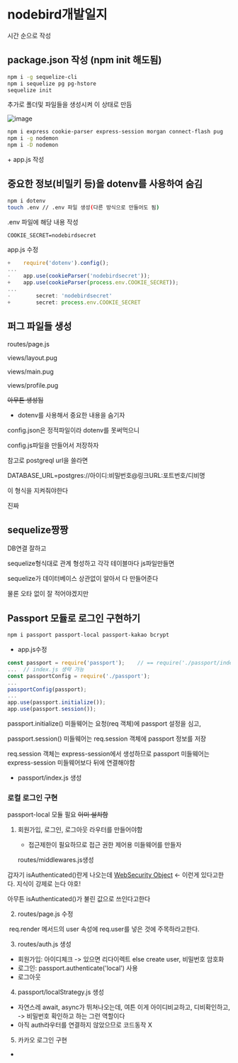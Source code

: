 # nodebird개발일지

시간 순으로 작성

## package.json 작성 (npm init 해도됨)

```bash
npm i -g sequelize-cli
npm i sequelize pg pg-hstore
sequelize init
```

추가로 폴더및 파일들을 생성시켜 이 상태로 만듬

![image](https://user-images.githubusercontent.com/40845064/90759432-5e10c180-e31b-11ea-97d9-3d5368f69d96.png)

```bash
npm i express cookie-parser express-session morgan connect-flash pug
npm i -g nodemon
npm i -D nodemon
```

\+ app.js 작성

## 중요한 정보(비밀키 등)을 dotenv를 사용하여 숨김

```bash
npm i dotenv
touch .env // .env 파일 생성(다른 방식으로 만들어도 됨)
```

.env 파일에 해당 내용 작성

```.env
COOKIE_SECRET=nodebirdsecret
```


   app.js 수정

   ```js
   +	require('dotenv').config();
   ...
   -	app.use(cookieParser('nodebirdsecret'));
   +	app.use(cookieParser(process.env.COOKIE_SECRET));
   ...
   -		secret: 'nodebirdsecret'
   +		secret: process.env.COOKIE_SECRET
   ```

## 퍼그 파일들 생성

routes/page.js

views/layout.pug

views/main.pug

views/profile.pug

~~아무튼 생성됨~~

- dotenv를 사용해서 중요한 내용을 숨기자

config.json은 정적파일이라 dotenv를 못써먹으니

config.js파일을 만들어서 저장하자

참고로 postgreql url을 쓸라면

DATABASE_URL=postgres://아이디:비밀번호@링크URL:포트번호/디비명

이 형식을 지켜줘야한다

진짜

## sequelize짱짱

DB연결 잘하고

sequelize형식대로 관계 형성하고 각각 테이블마다 js파일만들면

sequelize가 데이터베이스 상관없이 알아서 다 만들어준다

물론 오타 없이 잘 적어야겠지만

## Passport 모듈로 로그인 구현하기

```bash
npm i passport passport-local passport-kakao bcrypt
```

- app.js수정

```js
const passport = require('passport');    // == require('./passport/index.js')
...  // index.js 생략 가능
const passportConfig = require('./passport');
...
passportConfig(passport);
...
app.use(passport.initialize());
app.use(passport.session());
```

passport.initialize() 미들웨어는 요청(req 객체)에 passport 설정을 심고, 

passport.session() 미들웨어는 req.session 객체에 passport 정보를 저장

req.session 객체는 express-session에서 생성하므로 passport 미들웨어는 express-session 미들웨어보다 뒤에 연결해야함



- passport/index.js 생성

### 로컬 로그인 구현

passport-local 모듈 필요 ~~이미 설치함~~

1. 회원가입, 로그인, 로그아웃 라우터를 만들어야함

   - 접근제한이 필요하므로 접근 권한 제어용 미들웨어를 만들자

	routes/middlewares.js생성

갑자기 isAuthenticated()란게 나오는데
[WebSecurity Object](https://www.w3schools.com/asp/webpages_security.asp) <- 이런게 있다고한다. 지식이 강제로 는다 야호!

아무튼 isAuthenticated()가 불린 값으로 쓰인다고한다

2. routes/page.js 수정

​		req.render 메서드의 user 속성에 req.user를 넣은 것에 주목하라고한다.

3. routes/auth.js 생성

- 회원가입: 아이디체크 -> 있으면 리다이렉트 else create user, 비밀번호 암호화
- 로그인: passport.authenticate('local') 사용
- 로그아웃

4. passport/localStrategy.js 생성

- 자연스레 await, async가 뛰쳐나오는데, 여튼 이게 아이디비교하고, 디비확인하고, -> 비밀번호 확인하고 하는 그런 역할이다
- 아직 auth라우터를 연결하지 않았으므로 코드동작 X

5. 카카오 로그인 구현

- 
